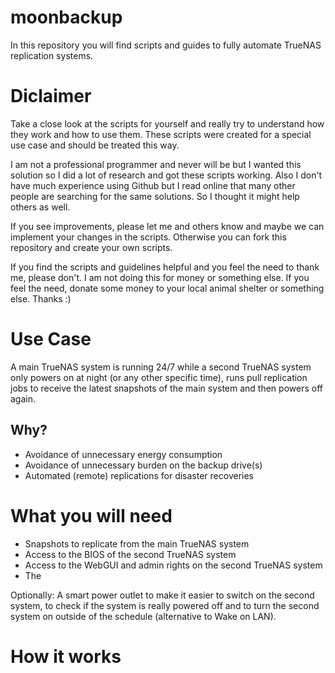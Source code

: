 # moonbackup
In this repository you will find scripts and guides to fully automate TrueNAS replication systems. 

# Diclaimer
Take a close look at the scripts for yourself and really try to understand how they work and how to use them. These scripts were created for a special use case and should be treated this way.

I am not a professional programmer and never will be but I wanted this solution so I did a lot of research and got these scripts working. Also I don't have much experience using Github but I read online that many other people are searching for the same solutions. So I thought it might help others as well. 

If you see improvements, please let me and others know and maybe we can implement your changes in the scripts. Otherwise you can fork this repository and create your own scripts. 

If you find the scripts and guidelines helpful and you feel the need to thank me, please don't. I am not doing this for money or something else. If you feel the need, donate some money to your local animal shelter or something else. Thanks :)

# Use Case

A main TrueNAS system is running 24/7 while a second TrueNAS system only powers on at night (or any other specific time), runs pull replication jobs to receive the latest snapshots of the main system and then powers off again. 

## Why?

- Avoidance of unnecessary energy consumption
- Avoidance of unnecessary burden on the backup drive(s)
- Automated (remote) replications for disaster recoveries

# What you will need

- Snapshots to replicate from the main TrueNAS system
- Access to the BIOS of the second TrueNAS system
- Access to the WebGUI and admin rights on the second TrueNAS system
- The  


Optionally: A smart power outlet to make it easier to switch on the second system, to check if the system is really powered off and to turn the second system on outside of the schedule (alternative to Wake on LAN).

# How it works

